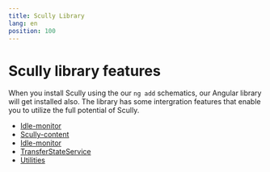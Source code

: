 ```yaml
---
title: Scully Library
lang: en
position: 100
---
```


# Scully library features

When you install Scully using the our `ng add` schematics, our Angular library will get installed also.
The library has some intergration features that enable you to utilize the full potential of Scully.

- [Idle-monitor](/docs/learn/core-features/idle-monitor-service)
- [Scully-content](/docs/learn/core-features/scully-content-component)
- [Idle-monitor](/docs/learn/core-features/idle-monitor-service)
- [TransferStateService](docs/learn/core-features/transfer-state-service)
- [Utilities](/docs/learn/core-features/utility-methods)
